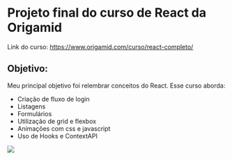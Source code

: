 # Projeto final do curso de React da Origamid

Link do curso: https://www.origamid.com/curso/react-completo/

## Objetivo:

Meu principal objetivo foi relembrar conceitos do React. Esse curso aborda:
- Criação de fluxo de login
- Listagens
- Formulários
- Utilização de grid e flexbox
- Animações com css e javascript
- Uso de Hooks e ContextAPI

<img src="/public/dogs_origamid_project.gif">